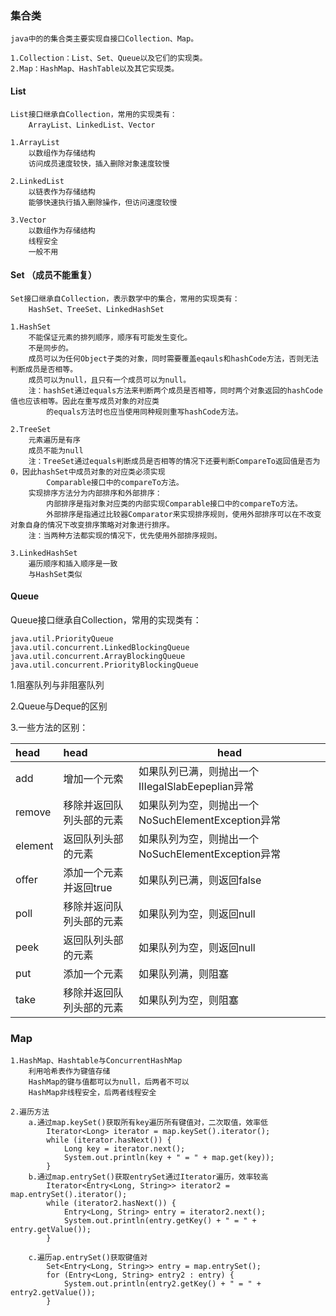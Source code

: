 ### 集合类
    
    java中的的集合类主要实现自接口Collection、Map。
    
    1.Collection：List、Set、Queue以及它们的实现类。
    2.Map：HashMap、HashTable以及其它实现类。
    

#### List

    List接口继承自Collection，常用的实现类有：
        ArrayList、LinkedList、Vector
    
	1.ArrayList
		以数组作为存储结构
		访问成员速度较快，插入删除对象速度较慢
	
	2.LinkedList
		以链表作为存储结构
		能够快速执行插入删除操作，但访问速度较慢
	
	3.Vector	
	    以数组作为存储结构
	    线程安全
	    一般不用
	
#### Set （成员不能重复）

    Set接口继承自Collection，表示数学中的集合，常用的实现类有：
        HashSet、TreeSet、LinkedHashSet

	1.HashSet 
		不能保证元素的排列顺序，顺序有可能发生变化。
		不是同步的。
		成员可以为任何Object子类的对象，同时需要覆盖eqauls和hashCode方法，否则无法判断成员是否相等。
		成员可以为null，且只有一个成员可以为null。
		注：hashSet通过equals方法来判断两个成员是否相等，同时两个对象返回的hashCode值也应该相等。因此在重写成员对象的对应类
			的equals方法时也应当使用同种规则重写hashCode方法。
			
	2.TreeSet
		元素遍历是有序
		成员不能为null
		注：TreeSet通过equals判断成员是否相等的情况下还要判断CompareTo返回值是否为0，因此hashSet中成员对象的对应类必须实现
			Comparable接口中的compareTo方法。
		实现排序方法分为内部排序和外部排序：
			内部排序是指对象对应类的内部实现Comparable接口中的compareTo方法。
			外部排序是指通过比较器Comparator来实现排序规则，使用外部排序可以在不改变对象自身的情况下改变排序策略对对象进行排序。
		注：当两种方法都实现的情况下，优先使用外部排序规则。
	
	3.LinkedHashSet
		遍历顺序和插入顺序是一致
		与HashSet类似

#### Queue

Queue接口继承自Collection，常用的实现类有：
    
    java.util.PriorityQueue
    java.util.concurrent.LinkedBlockingQueue
    java.util.concurrent.ArrayBlockingQueue
    java.util.concurrent.PriorityBlockingQueue

1.阻塞队列与非阻塞队列

2.Queue与Deque的区别
    
3.一些方法的区别：
    
|head|head|head|
|:----|:----|----|
|add|增加一个元索|如果队列已满，则抛出一个IIIegaISlabEepeplian异常|
|remove|移除并返回队列头部的元素|如果队列为空，则抛出一个NoSuchElementException异常|
|element|返回队列头部的元素|如果队列为空，则抛出一个NoSuchElementException异常|
|offer|添加一个元素并返回true|如果队列已满，则返回false|
|poll|移除并返问队列头部的元素|如果队列为空，则返回null|
|peek|返回队列头部的元素|如果队列为空，则返回null|
|put|添加一个元素|如果队列满，则阻塞|
|take|移除并返回队列头部的元素|如果队列为空，则阻塞|
    
		
### Map

	1.HashMap、Hashtable与ConcurrentHashMap
		利用哈希表作为键值存储
		HashMap的键与值都可以为null，后两者不可以
		HashMap非线程安全，后两者线程安全
		
	2.遍历方法
		a.通过map.keySet()获取所有key遍历所有键值对，二次取值，效率低
			Iterator<Long> iterator = map.keySet().iterator();
			while (iterator.hasNext()) {
				Long key = iterator.next();
				System.out.println(key + " = " + map.get(key));
			}
		b.通过map.entrySet()获取entrySet通过Iterator遍历，效率较高
			Iterator<Entry<Long, String>> iterator2 = map.entrySet().iterator();
			while (iterator2.hasNext()) {
				Entry<Long, String> entry = iterator2.next();
				System.out.println(entry.getKey() + " = " + entry.getValue());
			}
		
		c.遍历ap.entrySet()获取键值对
			Set<Entry<Long, String>> entry = map.entrySet();
			for (Entry<Long, String> entry2 : entry) {
				System.out.println(entry2.getKey() + " = " + entry2.getValue());
			}
		
		
		
		
		
		
		
		
		
		
		
		
		
		
		
		
		
		
		
		
		
		
		
		